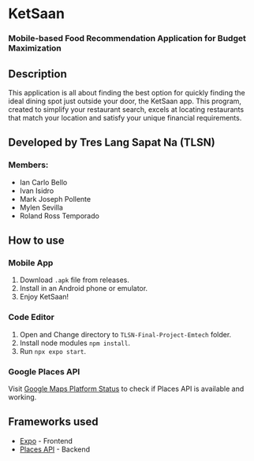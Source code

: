 # KetSaan
### Mobile-based Food Recommendation Application for Budget Maximization
## Description
This application is all about finding the best option for quickly finding the ideal dining spot just outside your door, the KetSaan app. This program, created to simplify your restaurant search, excels at locating restaurants that match your location and satisfy your unique financial requirements.
## Developed by Tres Lang Sapat Na (TLSN)
### Members:
* Ian Carlo Bello
* Ivan Isidro
* Mark Joseph Pollente
* Mylen Sevilla
* Roland Ross Temporado
## How to use
### Mobile App
1. Download `.apk` file from releases.
2. Install in an Android phone or emulator.
3. Enjoy KetSaan!
### Code Editor
1. Open and Change directory to `TLSN-Final-Project-Emtech` folder.
3. Install node modules `npm install`.
4. Run `npx expo start`.
### Google Places API
Visit [Google Maps Platform Status](https://status.cloud.google.com/maps-platform/) to check if Places API is available and working.
## Frameworks used
* [Expo](https://expo.dev/) - Frontend
* [Places API](https://developers.google.com/maps/documentation/places/web-service) - Backend
